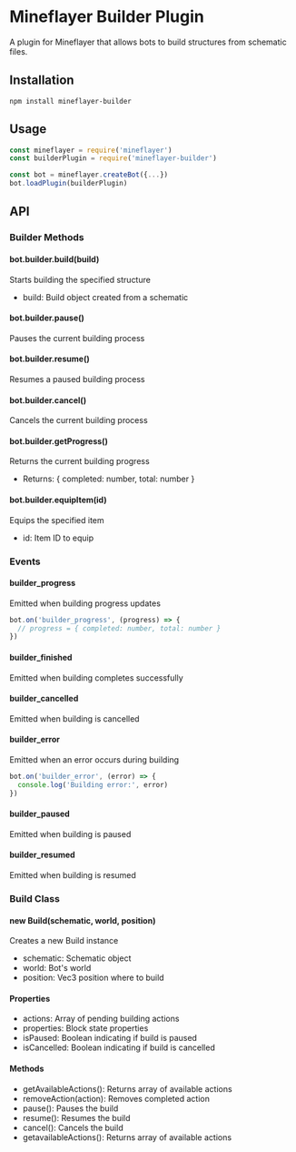 # Mineflayer Builder Plugin

A plugin for Mineflayer that allows bots to build structures from schematic files.

## Installation
```
npm install mineflayer-builder
```
## Usage
```js
const mineflayer = require('mineflayer')
const builderPlugin = require('mineflayer-builder')

const bot = mineflayer.createBot({...})
bot.loadPlugin(builderPlugin)
```
## API

### Builder Methods

#### bot.builder.build(build)
Starts building the specified structure
- build: Build object created from a schematic

#### bot.builder.pause()
Pauses the current building process

#### bot.builder.resume()
Resumes a paused building process

#### bot.builder.cancel()
Cancels the current building process

#### bot.builder.getProgress()
Returns the current building progress
- Returns: { completed: number, total: number }

#### bot.builder.equipItem(id)
Equips the specified item
- id: Item ID to equip

### Events

#### builder_progress
Emitted when building progress updates
```js
bot.on('builder_progress', (progress) => {
  // progress = { completed: number, total: number }
})
```
#### builder_finished
Emitted when building completes successfully

#### builder_cancelled
Emitted when building is cancelled

#### builder_error
Emitted when an error occurs during building
```js
bot.on('builder_error', (error) => {
  console.log('Building error:', error)
})
```
#### builder_paused
Emitted when building is paused

#### builder_resumed
Emitted when building is resumed

### Build Class

#### new Build(schematic, world, position)
Creates a new Build instance
- schematic: Schematic object
- world: Bot's world
- position: Vec3 position where to build

#### Properties
- actions: Array of pending building actions
- properties: Block state properties
- isPaused: Boolean indicating if build is paused
- isCancelled: Boolean indicating if build is cancelled

#### Methods
- getAvailableActions(): Returns array of available actions
- removeAction(action): Removes completed action
- pause(): Pauses the build
- resume(): Resumes the build
- cancel(): Cancels the build
- getavailableActions(): Returns array of available actions
